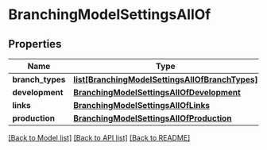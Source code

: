 # BranchingModelSettingsAllOf

## Properties
Name | Type | Description | Notes
------------ | ------------- | ------------- | -------------
**branch_types** | [**list[BranchingModelSettingsAllOfBranchTypes]**](BranchingModelSettingsAllOfBranchTypes.md) |  | [optional] 
**development** | [**BranchingModelSettingsAllOfDevelopment**](BranchingModelSettingsAllOfDevelopment.md) |  | [optional] 
**links** | [**BranchingModelSettingsAllOfLinks**](BranchingModelSettingsAllOfLinks.md) |  | [optional] 
**production** | [**BranchingModelSettingsAllOfProduction**](BranchingModelSettingsAllOfProduction.md) |  | [optional] 

[[Back to Model list]](../README.md#documentation-for-models) [[Back to API list]](../README.md#documentation-for-api-endpoints) [[Back to README]](../README.md)


